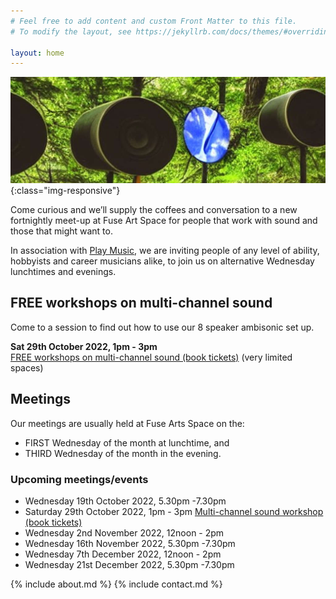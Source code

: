 ```yaml
---
# Feel free to add content and custom Front Matter to this file.
# To modify the layout, see https://jekyllrb.com/docs/themes/#overriding-theme-defaults

layout: home
---
```

![Bradford Sound Artists](assets/images/BradfordSoundArtists_banner.jpg){:class="img-responsive"}

Come curious and we’ll supply the coffees and conversation to a new fortnightly meet-up at Fuse Art Space for people that work with sound and those that might want to.

In association with [Play Music](https://playmusicproject.org.uk/), we are inviting people of any level of ability, hobbyists and career musicians alike, to join us on alternative Wednesday lunchtimes and evenings. 

## FREE workshops on multi-channel sound

Come to a session to find out how to use our 8 speaker ambisonic set up.

**Sat 29th October 2022, 1pm - 3pm**
<br/>[FREE workshops on multi-channel sound (book tickets)](https://www.skiddle.com/whats-on/Bradford/Fuse-Art-Space/Tech-Talk--Ben-Eyes/36172281/) (very limited spaces)


## Meetings

Our meetings are usually held at Fuse Arts Space on the:

* FIRST Wednesday of the month at lunchtime, and
* THIRD Wednesday of the month in the evening.

### Upcoming meetings/events


* Wednesday 19th October 2022, 5.30pm -7.30pm
* Saturday 29th October 2022, 1pm - 3pm [Multi-channel sound workshop (book tickets)](https://www.skiddle.com/whats-on/Bradford/Fuse-Art-Space/Tech-Talk--Ben-Eyes/36172281/)
* Wednesday 2nd November 2022, 12noon - 2pm
* Wednesday 16th November 2022, 5.30pm -7.30pm
* Wednesday 7th December 2022, 12noon - 2pm
* Wednesday 21st December 2022, 5.30pm -7.30pm



{% include about.md %}
{% include contact.md %}

